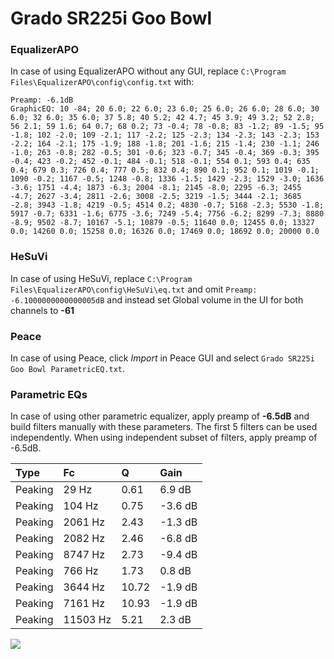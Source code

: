 # Grado SR225i Goo Bowl

### EqualizerAPO
In case of using EqualizerAPO without any GUI, replace `C:\Program Files\EqualizerAPO\config\config.txt`
with:
```
Preamp: -6.1dB
GraphicEQ: 10 -84; 20 6.0; 22 6.0; 23 6.0; 25 6.0; 26 6.0; 28 6.0; 30 6.0; 32 6.0; 35 6.0; 37 5.8; 40 5.2; 42 4.7; 45 3.9; 49 3.2; 52 2.8; 56 2.1; 59 1.6; 64 0.7; 68 0.2; 73 -0.4; 78 -0.8; 83 -1.2; 89 -1.5; 95 -1.8; 102 -2.0; 109 -2.1; 117 -2.2; 125 -2.3; 134 -2.3; 143 -2.3; 153 -2.2; 164 -2.1; 175 -1.9; 188 -1.8; 201 -1.6; 215 -1.4; 230 -1.1; 246 -1.0; 263 -0.8; 282 -0.5; 301 -0.6; 323 -0.7; 345 -0.4; 369 -0.3; 395 -0.4; 423 -0.2; 452 -0.1; 484 -0.1; 518 -0.1; 554 0.1; 593 0.4; 635 0.4; 679 0.3; 726 0.4; 777 0.5; 832 0.4; 890 0.1; 952 0.1; 1019 -0.1; 1090 -0.2; 1167 -0.5; 1248 -0.8; 1336 -1.5; 1429 -2.3; 1529 -3.0; 1636 -3.6; 1751 -4.4; 1873 -6.3; 2004 -8.1; 2145 -8.0; 2295 -6.3; 2455 -4.7; 2627 -3.4; 2811 -2.6; 3008 -2.5; 3219 -1.5; 3444 -2.1; 3685 -2.8; 3943 -1.8; 4219 -0.5; 4514 0.2; 4830 -0.7; 5168 -2.3; 5530 -1.8; 5917 -0.7; 6331 -1.6; 6775 -3.6; 7249 -5.4; 7756 -6.2; 8299 -7.3; 8880 -8.9; 9502 -8.7; 10167 -5.1; 10879 -0.5; 11640 0.0; 12455 0.0; 13327 0.0; 14260 0.0; 15258 0.0; 16326 0.0; 17469 0.0; 18692 0.0; 20000 0.0
```

### HeSuVi
In case of using HeSuVi, replace `C:\Program Files\EqualizerAPO\config\HeSuVi\eq.txt` and omit `Preamp:
-6.1000000000000005dB` and instead set Global volume in the UI for both channels to **-61**

### Peace
In case of using Peace, click *Import* in Peace GUI and select `Grado SR225i Goo Bowl ParametricEQ.txt`.

### Parametric EQs
In case of using other parametric equalizer, apply preamp of **-6.5dB** and build filters manually
with these parameters. The first 5 filters can be used independently.
When using independent subset of filters, apply preamp of -6.5dB.

| Type    | Fc       |     Q | Gain    |
|:--------|:---------|:------|:--------|
| Peaking | 29 Hz    |  0.61 | 6.9 dB  |
| Peaking | 104 Hz   |  0.75 | -3.6 dB |
| Peaking | 2061 Hz  |  2.43 | -1.3 dB |
| Peaking | 2082 Hz  |  2.46 | -6.8 dB |
| Peaking | 8747 Hz  |  2.73 | -9.4 dB |
| Peaking | 766 Hz   |  1.73 | 0.8 dB  |
| Peaking | 3644 Hz  | 10.72 | -1.9 dB |
| Peaking | 7161 Hz  | 10.93 | -1.9 dB |
| Peaking | 11503 Hz |  5.21 | 2.3 dB  |

![](https://raw.githubusercontent.com/jaakkopasanen/AutoEq/master/results/innerfidelity/sbaf-serious/Grado%20SR225i%20Goo%20Bowl/Grado%20SR225i%20Goo%20Bowl.png)